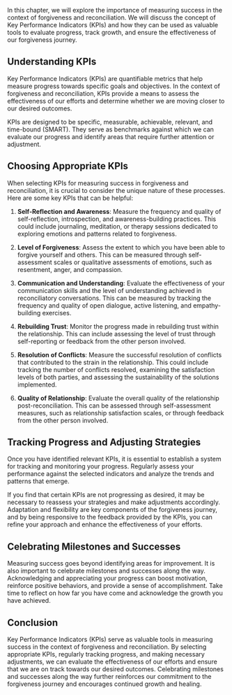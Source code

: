 
In this chapter, we will explore the importance of measuring success in the context of forgiveness and reconciliation. We will discuss the concept of Key Performance Indicators (KPIs) and how they can be used as valuable tools to evaluate progress, track growth, and ensure the effectiveness of our forgiveness journey.

**Understanding KPIs**
----------------------

Key Performance Indicators (KPIs) are quantifiable metrics that help measure progress towards specific goals and objectives. In the context of forgiveness and reconciliation, KPIs provide a means to assess the effectiveness of our efforts and determine whether we are moving closer to our desired outcomes.

KPIs are designed to be specific, measurable, achievable, relevant, and time-bound (SMART). They serve as benchmarks against which we can evaluate our progress and identify areas that require further attention or adjustment.

**Choosing Appropriate KPIs**
-----------------------------

When selecting KPIs for measuring success in forgiveness and reconciliation, it is crucial to consider the unique nature of these processes. Here are some key KPIs that can be helpful:

1. **Self-Reflection and Awareness**: Measure the frequency and quality of self-reflection, introspection, and awareness-building practices. This could include journaling, meditation, or therapy sessions dedicated to exploring emotions and patterns related to forgiveness.

2. **Level of Forgiveness**: Assess the extent to which you have been able to forgive yourself and others. This can be measured through self-assessment scales or qualitative assessments of emotions, such as resentment, anger, and compassion.

3. **Communication and Understanding**: Evaluate the effectiveness of your communication skills and the level of understanding achieved in reconciliatory conversations. This can be measured by tracking the frequency and quality of open dialogue, active listening, and empathy-building exercises.

4. **Rebuilding Trust**: Monitor the progress made in rebuilding trust within the relationship. This can include assessing the level of trust through self-reporting or feedback from the other person involved.

5. **Resolution of Conflicts**: Measure the successful resolution of conflicts that contributed to the strain in the relationship. This could include tracking the number of conflicts resolved, examining the satisfaction levels of both parties, and assessing the sustainability of the solutions implemented.

6. **Quality of Relationship**: Evaluate the overall quality of the relationship post-reconciliation. This can be assessed through self-assessment measures, such as relationship satisfaction scales, or through feedback from the other person involved.

**Tracking Progress and Adjusting Strategies**
----------------------------------------------

Once you have identified relevant KPIs, it is essential to establish a system for tracking and monitoring your progress. Regularly assess your performance against the selected indicators and analyze the trends and patterns that emerge.

If you find that certain KPIs are not progressing as desired, it may be necessary to reassess your strategies and make adjustments accordingly. Adaptation and flexibility are key components of the forgiveness journey, and by being responsive to the feedback provided by the KPIs, you can refine your approach and enhance the effectiveness of your efforts.

**Celebrating Milestones and Successes**
----------------------------------------

Measuring success goes beyond identifying areas for improvement. It is also important to celebrate milestones and successes along the way. Acknowledging and appreciating your progress can boost motivation, reinforce positive behaviors, and provide a sense of accomplishment. Take time to reflect on how far you have come and acknowledge the growth you have achieved.

**Conclusion**
--------------

Key Performance Indicators (KPIs) serve as valuable tools in measuring success in the context of forgiveness and reconciliation. By selecting appropriate KPIs, regularly tracking progress, and making necessary adjustments, we can evaluate the effectiveness of our efforts and ensure that we are on track towards our desired outcomes. Celebrating milestones and successes along the way further reinforces our commitment to the forgiveness journey and encourages continued growth and healing.
